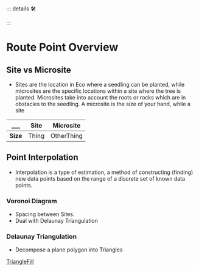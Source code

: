 ::: details 🛠



:::

# <route>Route Point Overview</route>

## Site vs Microsite

- Sites are the location in Eco where a seedling can be planted, while microsites are the specific locations within a site where the tree is planted. Microsites take into account the roots or rocks which are in obstacles to the seedling. A microsite is the size of your hand, while a site 

___ | **Site** | **Microsite**
--- | --- | ---
**Size** | Thing | OtherThing


## Point Interpolation

- Interpolation is a type of estimation, a method of constructing (finding) new data points based on the range of a discrete set of known data points.

### Voronoi Diagram

- Spacing between Sites.
- Dual with Delaunay Triangulation

### Delaunay Triangulation

- Decompose a plane polygon into Triangles

[TriangleFill](/reference/Route/AreaFill/TriangleFill)